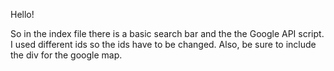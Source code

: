 Hello!

So in the index file there is a basic search bar and the the Google API script. I used different ids so the ids have to be changed. Also, be sure to include the div for the google map. 
